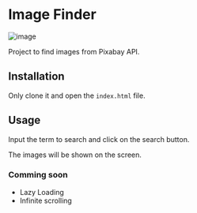 # Image Finder

![image](<![image](https://github.com/joshuaco/image-finder/assets/9096557/831df0ac-0a71-4b2d-8655-1d8545d6610a)>)

Project to find images from Pixabay API.

## Installation

Only clone it and open the `index.html` file.

## Usage

Input the term to search and click on the search button.

The images will be shown on the screen.

### Comming soon

- Lazy Loading
- Infinite scrolling
